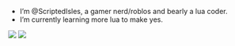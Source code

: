 -  I’m @ScriptedIsles, a gamer nerd/roblos and bearly a lua coder.
-  I’m currently learning more lua to make yes.



![](http://github-profile-summary-cards.vercel.app/api/cards/profile-details?username=scriptedisles&theme=dracula)
![](https://yc.besties.house/embed/last/cxldbreeze?force-theme=dark&autorefresh=30)


